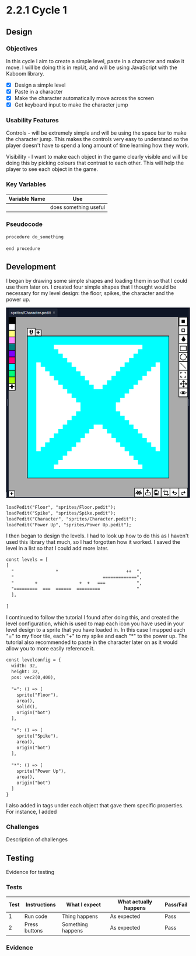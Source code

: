 # 2.2.1 Cycle 1

## Design

### Objectives

In this cycle I aim to create a simple level, paste in a character and make it move. I will be doing this in repl.it, and will be using JavaScript with the Kaboom library.&#x20;

* [x] Design a simple level
* [x] Paste in a character
* [x] Make the character automatically move across the screen
* [x] Get keyboard input to make the character jump

### Usability Features

Controls - will be extremely simple and will be using the space bar to make the character jump. This makes the controls very easy to understand so the player doesn't have to spend a long amount of time learning how they work.

Visibility - I want to make each object in the game clearly visible and will be doing this by picking colours that contrast to each other. This will help the player to see each object in the game.

### Key Variables

| Variable Name | Use                   |
| ------------- | --------------------- |
|               | does something useful |

### Pseudocode

```
procedure do_something
    
end procedure
```

## Development

I began by drawing some simple shapes and loading them in so that I could use them later on. I created four simple shapes that I thought would be necessary for my level design: the floor, spikes, the character and the power up.&#x20;

![](<../.gitbook/assets/image (7).png>)

```
loadPedit("Floor", "sprites/Floor.pedit");
loadPedit("Spike", "sprites/Spike.pedit");
loadPedit("Character", "sprites/Character.pedit");
loadPedit("Power Up", "sprites/Power Up.pedit");
```

I then began to design the levels. I had to look up how to do this as I haven't  used this library  that much, so I had forgotten how it worked. I saved the level in a list so that I could add more later.

```
const levels = [
[
  "                *                          ++  ",
  "                                  =============",
  "        +                +  +   ===            ",
  "=========  ===  ======  =========              "
  ],
 
]
```

I continued to follow the tutorial I found after doing this, and created the level configuration, which is used to map each icon you have used in your level design to a sprite that you have loaded in. In this case I mapped each "=" to my floor tile, each "+" to my spike and each "\*" to the power up. The tutorial also recommended to paste in the character later on as it would allow you to more easily reference it.

```
const levelconfig = {
  width: 32,
  height: 32,
  pos: vec2(0,400),

  "=": () => [
    sprite("Floor"),
    area(),
    solid(),
    origin("bot")
  ],
  
  "+": () => [
    sprite("Spike"),
    area(),
    origin("bot") 
  ],

  "*": () => [
    sprite("Power Up"),
    area(),
    origin("bot") 
  ] 
}

```

I also added in tags under each object that gave them specific properties. For instance, I added&#x20;

### Challenges

Description of challenges

## Testing

Evidence for testing

### Tests

| Test | Instructions  | What I expect     | What actually happens | Pass/Fail |
| ---- | ------------- | ----------------- | --------------------- | --------- |
| 1    | Run code      | Thing happens     | As expected           | Pass      |
| 2    | Press buttons | Something happens | As expected           | Pass      |

### Evidence
